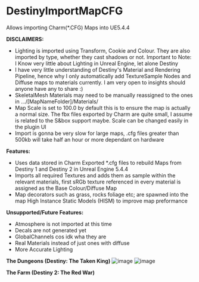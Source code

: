 # DestinyImportMapCFG
Allows importing Charm(*.CFG) Maps into UE5.4.4

**DISCLAIMERS:**
- Lighting is imported using Transform, Cookie and Colour. They are also imported by type, whether they cast shadows or not. Important to Note: I Know very little about Lighting in Unreal Engine, let alone Destiny
- I have very little understanding of Destiny's Material and Rendering Pipeline, hence why I only automatically add TextureSample Nodes and Diffuse maps to materials currently. I am very open to insights should anyone have any to share :)
- SkeletalMesh Materials may need to be manually reassigned to the ones in .../[MapNameFolder]/Materials/
- Map Scale is set to 100.0 by default this is to ensure the map is actually a normal size. The fbx files exported by Charm are quite small, I assume is related to the S&box support maybe. Scale can be changed easily in the plugin UI
- Import is gonna be very slow for large maps, .cfg files greater than 500kb will take half an hour or more dependant on hardware

**Features:**
- Uses data stored in Charm Exported *.cfg files to rebuild Maps from Destiny 1 and Destiny 2 in Unreal Engine 5.4.4
- Imports all required Textures and adds them as sample within the relevant materials, first sRGb texture referenced in every material is assigned as the Base Colour/Diffuse Map
- Map decorators such as grass, rocks foliage etc; are spawned into the map High Instance Static Models (HISM) to improve map preformance

**Unsupported/Future Features:**
- Atmosphere is not imported at this time
- Decals are not generated yet
- GlobalChannels cos idk wha they are
- Real Materials instead of just ones with diffuse
- More Accurate Lighting

**The Dungeons (Destiny: The Taken King)**
![image](https://github.com/user-attachments/assets/9082d9f7-394d-46e7-b0a9-e6bffea80794)
![image](https://github.com/user-attachments/assets/c0b0da7c-89bd-43c6-9744-28589054d72c)

**The Farm (Destiny 2: The Red War)**


